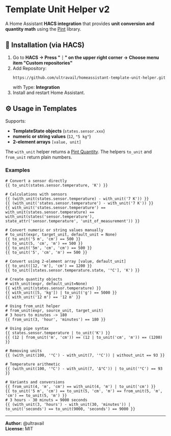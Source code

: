 # Template Unit Helper v2

A Home Assistant **HACS integration** that provides **unit conversion and quantity math** using the [Pint](https://github.com/hgrecco/pint) library.

## 🧩 Installation (via HACS)
1. Go to **HACS → Press "⋮" on the upper right corner → Choose menu item "Custom repositories"**
2. Add Repository:
   ```   
   https://github.com/ultravail/homeassistant-template-unit-helper.git
   ```
   with Type: **Integration**
3. Install and restart Home Assistant.

## ⚙️ Usage in Templates

Supports:
- **TemplateState objects** (`states.sensor.xxx`)
- **numeric or string values** (`12`, `"5 kg"`)
- **2-element arrays** `[value, unit]`

The `with_unit` helper returns a [Pint Quantity](https://pint.readthedocs.io/en/stable/api/base.html#pint.Quantity). The helpers `to_unit` and `from_unit` return plain numbers.

### Examples

```jinja2
# Convert a sensor directly
{{ to_unit(states.sensor.temperature, 'K') }}

# Calculations with sensors
{{ (with_unit(states.sensor.temperature) - with_unit('7 K')) }}
{{ (with_unit('states.sensor.temperature') - with_unit('7 K')) }}
{{ with_unit('states.sensor.temperature') == with_unit(states.sensor.temperature) == with_unit(states('sensor.temperature'), state_attr('sensor.temperature', 'unit_of_measurement')) }}

# Convert numeric or string values manually
# to_unit(expr, target_unit, default_unit = None)
{{ to_unit('5 m', 'cm') == 500 }}
{{ to_unit(5, 'cm', 'm') == 500 }}
{{ to_unit('5m', 'cm', 'cm') == 500 }}
{{ to_unit('5', 'cm', 'm') == 500 }}

# Convert using 2-element array [value, default_unit]
{{ to_unit([12, 'm'], 'cm') == 1200 }}
{{ to_unit([states.sensor.temperature.state, '°C'], 'K') }}

# Create quantity objects
# with_unit(expr, default_unit=None)
{{ with_unit(states.sensor.temperature) }}
{{ with_unit([5, 'kg']) | to_unit('g') == 5000 }}
{{ with_unit('12 m') == '12 m' }}

# Using from_unit helper
# from_unit(expr, source_unit, target_unit)
# 3 hours to minutes -> 180
{{ from_unit(3, 'hour', 'minutes') == 180 }}

# Using pipe syntax
{{ states.sensor.temperature | to_unit('K') }}
{{ (12 | from_unit('m', 'cm')) == (12 | to_unit('cm', 'm')) == (1200) }}

# Removing units
{{ (with_unit(100, '°C') - with_unit(7, '°C')) | without_unit == 93 }}

# Temperature arithmetic
{{ (with_unit(100, '°C') - with_unit(7, 'Δ°C')) | to_unit('°C') == 93 }}

# Variants and conversions
{{ from_unit(4, 'm', 'cm') == with_unit(4, 'm') | to_unit('cm') }}
{{ to_unit('5 m', 'cm') == to_unit(5, 'cm', 'm') == from_unit(5, 'm', 'cm') == to_unit(5, 'm') }}
# 3 hours - 30 minuts = 9000 seconds
{{ (with_unit(3, 'hours') - with_unit(30, 'minutes')) | to_unit('seconds') == to_unit(9000, 'seconds') == 9000 }}

```

---

**Author:** @ultravail  
**License:** MIT
